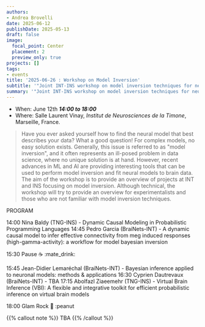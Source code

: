 ```yaml
---
authors:
- Andrea Brovelli
date: 2025-06-12
publishDate: 2025-05-13
draft: false
image:
  focal_point: Center
  placement: 2
  preview_only: true
projects: []
tags:
- events
title: '2025-06-26 : Workshop on Model Inversion'
subtitle: '"Joint INT-INS workshop on model inversion techniques for neuroscience: linking neural models to brain data"'
summary: '"Joint INT-INS workshop on model inversion techniques for neuroscience: linking neural models to brain data".'
---
```



* When: June 12th ***14:00 to 18:00*** 
* Where: Salle Laurent Vinay, _Institut de Neurosciences de la Timone_, Marseille, France.

> Have you ever asked yourself how to find the neural model that best describes your data? What a good question! For complex models, no easy solution exists. Generally, this issue is referred to as "model inversion", and it often represents an ill-posed problem in data science, where no unique solution is at hand. However, recent advances in ML and AI are providing interesting tools that can be used to perform model inversion and fit neural models to brain data.
The aim of the workshop is to provide an overview of projects at INT and INS focusing on model inversion. Although technical, the workshop will try to provide an overview for experimentalists and those who are not familiar with model inversion techniques.

PROGRAM

14:00 Nina Baldy (TNG-INS) - Dynamic Causal Modeling in Probabilistic Programming Languages
14:45 Pedro Garcia (BraiNets-INT) - A dynamic causal model to infer effective connectivity from meg induced responses (high-gamma-activity): a workflow for model bayesian inversion 

15:30 Pause  :coffee:  :mate_drink: 

15:45 Jean-Didier Lemaréchal (BraiNets-INT) - Bayesian inference applied to neuronal models: methods & applications
16:30 Cyprien Dautrevaux (BraiNets-INT) - TBA
17:15 Abolfazl Ziaeemehr (TNG-INS) - Virtual Brain Inference (VBI): A flexible and integrative toolkit for efficient probabilistic inference on virtual brain models

18:00 Glam Rock  :beers:  :peanut



{{% callout note %}}
TBA 
{{% /callout %}}
